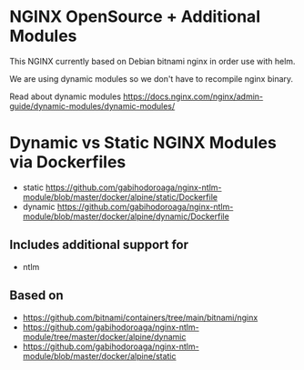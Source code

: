 # NGINX OpenSource + Additional Modules

This NGINX currently based on Debian bitnami nginx in order use with helm.

We are using dynamic modules so we don't have to recompile nginx binary.

Read about dynamic modules https://docs.nginx.com/nginx/admin-guide/dynamic-modules/dynamic-modules/

# Dynamic vs Static NGINX Modules via Dockerfiles
- static https://github.com/gabihodoroaga/nginx-ntlm-module/blob/master/docker/alpine/static/Dockerfile 
- dynamic https://github.com/gabihodoroaga/nginx-ntlm-module/blob/master/docker/alpine/dynamic/Dockerfile

## Includes additional support for
- ntlm

## Based on
- https://github.com/bitnami/containers/tree/main/bitnami/nginx
- https://github.com/gabihodoroaga/nginx-ntlm-module/tree/master/docker/alpine/dynamic
- https://github.com/gabihodoroaga/nginx-ntlm-module/blob/master/docker/alpine/static
